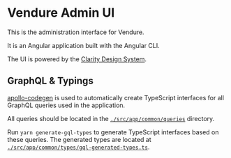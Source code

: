 # Vendure Admin UI

This is the administration interface for Vendure.

It is an Angular application built with the Angular CLI.

The UI is powered by the [Clarity Design System](https://vmware.github.io/clarity/).

## GraphQL & Typings

[apollo-codegen](https://github.com/apollographql/apollo-codegen) is used to automatically create TypeScript interfaces
for all GraphQL queries used in the application.

All queries should be located in the [`./src/app/common/queries`](./src/app/common/queries) directory. 

Run `yarn generate-gql-types` to generate TypeScript interfaces based on these queries. The generated
types are located at [`./src/app/common/types/gql-generated-types.ts`](./src/app/common/types/gql-generated-types.ts).
